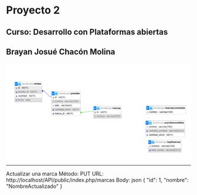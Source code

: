 <h1>Proyecto 2</h1>
<h2>Curso: Desarrollo con Plataformas abiertas</h2> 
<h2>Brayan Josué Chacón Molina</h2>

<img src="Diagrama.png" alt="Logo" class="logo">

<hr>
Actualizar una marca
Método: PUT
URL: http://localhost/API/public/index.php/marcas
Body:
json
{
  "id": 1,
  "nombre": "NombreActualizado"
}